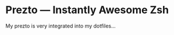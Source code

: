 Prezto — Instantly Awesome Zsh
==============================
My prezto is very integrated into my dotfiles...
